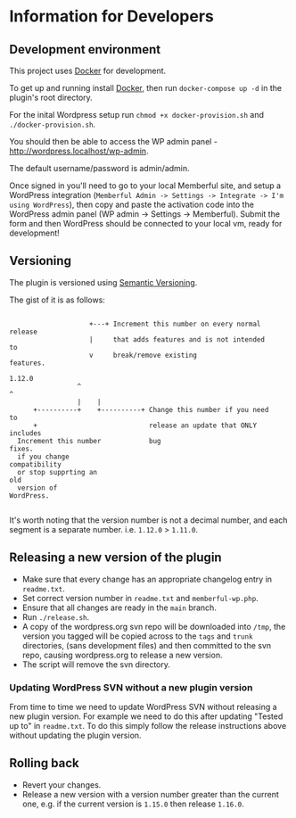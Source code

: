 # Information for Developers

## Development environment

This project uses [Docker](https://www.docker.com/) for development.

To get up and running install [Docker](https://www.docker.com/get-started), then run `docker-compose up -d` in the plugin's root directory.

For the inital Wordpress setup run `chmod +x docker-provision.sh` and `./docker-provision.sh`.

You should then be able to access the WP admin panel - http://wordpress.localhost/wp-admin.

The default username/password is admin/admin.

Once signed in you'll need to go to your local Memberful site, and setup a WordPress integration
(`Memberful Admin -> Settings -> Integrate -> I'm using WordPress`), then copy and paste the activation
code into the WordPress admin panel (WP admin -> Settings -> Memberful). Submit the form and then
WordPress should be connected to your local vm, ready for development!

## Versioning

The plugin is versioned using [Semantic Versioning](http://semver.org).

The gist of it is as follows:

```
                                                                        
                    +---+ Increment this number on every normal release 
                    |     that adds features and is not intended to     
                    v     break/remove existing features.               
                 1.12.0                                                 
                 ^    ^                                                 
                 |    |                                                 
      +----------+    +----------+ Change this number if you need to    
      +                            release an update that ONLY includes 
  Increment this number            bug fixes.                           
  if you change compatibility                                           
  or stop supprting an old                                              
  version of WordPress.                                                 
                                                                        
```

It's worth noting that the version number is not a decimal number, and each
segment is a separate number. i.e. `1.12.0` > `1.11.0`.

## Releasing a new version of the plugin

* Make sure that every change has an appropriate changelog entry in `readme.txt`.
* Set correct version number in `readme.txt` and `memberful-wp.php`.
* Ensure that all changes are ready in the `main` branch.
* Run `./release.sh`.
* A copy of the wordpress.org svn repo will be downloaded into `/tmp`, the
  version you tagged will be copied across to the `tags` and `trunk`
  directories, (sans development files) and then committed to the svn repo,
  causing wordpress.org to release a new version.
* The script will remove the svn directory.

### Updating WordPress SVN without a new plugin version

From time to time we need to update WordPress SVN without releasing a new plugin
version. For example we need to do this after updating "Tested up to" in
`readme.txt`. To do this simply follow the release instructions above without
updating the plugin version.

## Rolling back

* Revert your changes.
* Release a new version with a version number greater than the current one, e.g. if the current version is `1.15.0` then release `1.16.0`.

